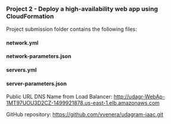 ### Project 2 - Deploy a high-availability web app using CloudFormation

Project submission folder contains the following files:

#### network.yml
#### network-parameters.json
#### servers.yml
#### server-parameters.json

Public URL DNS Name from Load Balancer: http://udagr-WebAp-1MT97UOU3D2CZ-1499921878.us-east-1.elb.amazonaws.com 

GitHub repository: https://github.com/vvenera/udagram-iaac.git
